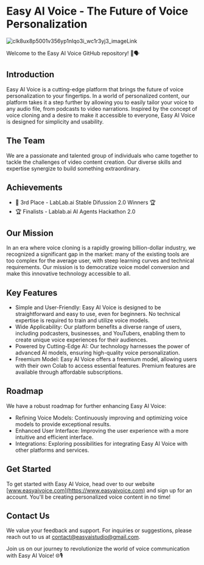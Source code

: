 # Easy AI Voice - The Future of Voice Personalization

![clk8ux8p5001v356yp1nlqo3i_wc1r3yj3_imageLink](https://github.com/Viral-Cuts/test/assets/89584431/eb49bef0-95af-4331-9dbe-5c0d1ed4c84b)


Welcome to the Easy AI Voice GitHub repository! 🚀🗣️

## Introduction

Easy AI Voice is a cutting-edge platform that brings the future of voice personalization to your fingertips. In a world of personalized content, our platform takes it a step further by allowing you to easily tailor your voice to any audio file, from podcasts to video narrations. Inspired by the concept of voice cloning and a desire to make it accessible to everyone, Easy AI Voice is designed for simplicity and usability.

## The Team

We are a passionate and talented group of individuals who came together to tackle the challenges of video content creation. Our diverse skills and expertise synergize to build something extraordinary.

## Achievements

- 🥉 3rd Place - LabLab.ai Stable Difussion 2.0 Winners 🏆
- 🏆 Finalists - Lablab.ai AI Agents Hackathon 2.0

## Our Mission

In an era where voice cloning is a rapidly growing billion-dollar industry, we recognized a significant gap in the market: many of the existing tools are too complex for the average user, with steep learning curves and technical requirements. Our mission is to democratize voice model conversion and make this innovative technology accessible to all.

## Key Features

- Simple and User-Friendly: Easy AI Voice is designed to be straightforward and easy to use, even for beginners. No technical expertise is required to train and utilize voice models.
- Wide Applicability: Our platform benefits a diverse range of users, including podcasters, businesses, and YouTubers, enabling them to create unique voice experiences for their audiences.
- Powered by Cutting-Edge AI: Our technology harnesses the power of advanced AI models, ensuring high-quality voice personalization.
- Freemium Model: Easy AI Voice offers a freemium model, allowing users with their own Colab to access essential features. Premium features are available through affordable subscriptions.

## Roadmap

We have a robust roadmap for further enhancing Easy AI Voice:

- Refining Voice Models: Continuously improving and optimizing voice models to provide exceptional results.
- Enhanced User Interface: Improving the user experience with a more intuitive and efficient interface.
- Integrations: Exploring possibilities for integrating Easy AI Voice with other platforms and services.

## Get Started

To get started with Easy AI Voice, head over to our website [www.easyaivoice.com](https://www.easyaivoice.com) and sign up for an account. You'll be creating personalized voice content in no time!

## Contact Us

We value your feedback and support. For inquiries or suggestions, please reach out to us at [contact@easyaistudio@gmail.com](mailto:easyaistudio@gmail.com).

Join us on our journey to revolutionize the world of voice communication with Easy AI Voice! 🌐🎙️
